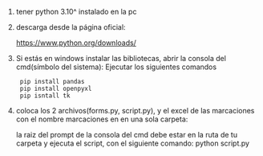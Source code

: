 1. tener python 3.10^ instalado en la pc
2. descarga desde la página oficial:

    https://www.python.org/downloads/

4. Si estás en windows 
    instalar las bibliotecas, abrir la consola del cmd(símbolo del sistema):
        Ejecutar los siguientes comandos
        
        pip install pandas
        pip install openpyxl
        pip isntall tk

5. coloca los 2 archivos(forms.py, script.py), y el excel de las marcaciones con el nombre marcaciones
    en en una sola carpeta:

    la raiz del prompt de la consola del cmd debe estar en la ruta de tu carpeta y ejecuta el script, con el 
    siguiente comando:
    python script.py


